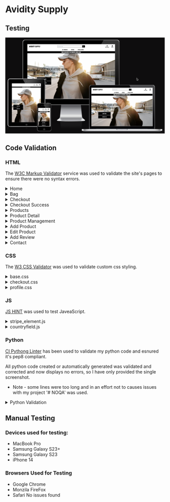 # Avidity Supply

## Testing

![Website on different screen sizes](media/amir_avidity_supply.png)

## Code Validation

### HTML
The [W3C Markup Validator](https://validator.w3.org/) service was used to validate the site's pages to ensure there were no syntax errors.

<details><summary>Home</summary>
<img src="documentation/testing/html-validation.png" alt="">
</details>

<details><summary>Bag</summary>
<img src="documentation/testing/html-validation.png" alt="">
</details>

<details><summary>Checkout</summary>
<img src="documentation/testing/html-validation.png" alt="">
</details>

<details><summary>Checkout Success</summary>
<img src="documentation/testing/html-validation.png" alt="">
</details>

<details><summary>Products</summary>
<img src="documentation/testing/html-validation.png" alt="">
</details>

<details><summary>Product Detail</summary>
<img src="documentation/testing/html-validation.png" alt="">
</details>

<details><summary>Product Management</summary>
<img src="documentation/testing/html-validation.png" alt="">
</details>

<details><summary>Add Product</summary>
<img src="documentation/testing/html-validation.png" alt="">
</details>

<details><summary>Edit Product</summary>
<img src="documentation/testing/html-validation.png" alt="">
</details>

<details><summary>Add Review</summary>
<img src="documentation/testing/html-validation.png" alt="">
</details>

<details><summary>Contact</summary>
<img src="documentation/testing/html-validation.png" alt="">
</details>

### CSS
The [W3 CSS Validator](https://jigsaw.w3.org/css-validator/) was used to validate custom css styling.

<details><summary>base.css</summary>
<img src="documentation/testing/css-validation.png" alt="">
</details>

<details><summary>checkout.css</summary>
<img src="documentation/testing/css-validation.png" alt="">
</details>

<details><summary>profile.css</summary>
<img src="documentation/testing/css-validation.png" alt="">
</details>

### JS
[JS HINT](https://jshint.com/) was used to test JaveaScript.

<details><summary>stripe_element.js</summary>
<img src="documentation/testing/stripe-element-validation.png" alt="">
</details>

<details><summary>countryfield.js</summary>
<img src="documentation/testing/countryfield-validation.png" alt="">
</details>

### Python
[CI Pythong Linter](https://pep8ci.herokuapp.com/#) has been used to validate my python code and esnured it's pep8 compliant.

All python code created or automatically generated was validated and corrected and now displays no errors, so I have only provided the single screenshot.
- Note - some lines were too long and in an effort not to causes issues with my project '# NOQA' was used.

<details><summary>Python Validation</summary>
<img src="documentation/testing/python-validation.png" alt="">
</details>

## Manual Testing

### Devices used for testing:
- MacBook Pro
- Samsung Galaxy S23+
- Samsung Galaxy S23
- iPhone 14

### Browsers Used for Testing
- Google Chrome
- Monzila FireFox
- Safari 
No issues found